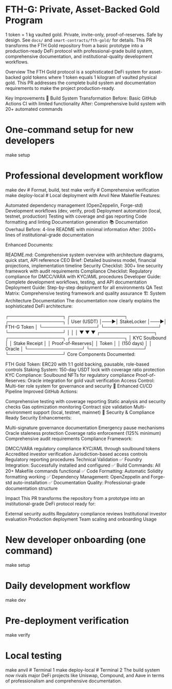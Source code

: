 # FTH-G: Private, Asset-Backed Gold Program
1 token = 1 kg vaulted gold. Private, invite-only, proof-of-reserves. Safe by design.
See `docs/` and `smart-contracts/fth-gold/` for details.
This PR transforms the FTH Gold repository from a basic prototype into a production-ready DeFi protocol with professional-grade build system, comprehensive documentation, and institutional-quality development workflows.

Overview
The FTH Gold protocol is a sophisticated DeFi system for asset-backed gold tokens where 1 token equals 1 kilogram of vaulted physical gold. This PR addresses the complete build system and documentation requirements to make the project production-ready.

Key Improvements
🔧 Build System Transformation
Before: Basic GitHub Actions CI with limited functionality
After: Comprehensive build system with 20+ automated commands

# One-command setup for new developers
make setup

# Professional development workflow
make dev          # Format, build, test
make verify       # Comprehensive verification
make deploy-local # Local deployment with Anvil
New Makefile Features:

Automated dependency management (OpenZeppelin, Forge-std)
Development workflows (dev, verify, prod)
Deployment automation (local, testnet, production)
Testing with coverage and gas reporting
Code formatting and linting
Documentation generation
📚 Documentation Overhaul
Before: 4-line README with minimal information
After: 2000+ lines of institutional-grade documentation

Enhanced Documents:

README.md: Comprehensive system overview with architecture diagrams, quick start, API reference
CEO Brief: Detailed business model, financial projections, implementation timeline
Security Checklist: 300+ line security framework with audit requirements
Compliance Checklist: Regulatory compliance for DMCC/VARA with KYC/AML procedures
Developer Guide: Complete development workflows, testing, and API documentation
Deployment Guide: Step-by-step deployment for all environments
QA Test Matrix: Comprehensive testing framework and quality assurance
🏗️ System Architecture Documentation
The documentation now clearly explains the sophisticated DeFi architecture:

┌─────────────────┐    ┌─────────────────┐    ┌─────────────────┐
│   User (USDT)   │───▶│  StakeLocker    │───▶│  FTH-G Token    │
└─────────────────┘    └─────────────────┘    └─────────────────┘
         │                       │                       │
         ▼                       ▼                       ▼
┌─────────────────┐    ┌─────────────────┐    ┌─────────────────┐
│  KYC Soulbound  │    │ Stake Receipt   │    │ Proof-of-Reserves│
│     Token       │    │  (150 days)     │    │    Oracle       │
└─────────────────┘    └─────────────────┘    └─────────────────┘
Core Components Documented:

FTH Gold Token: ERC20 with 1:1 gold backing, pausable, role-based controls
Staking System: 150-day USDT lock with coverage ratio protection
KYC Compliance: Soulbound NFTs for regulatory compliance
Proof-of-Reserves: Oracle integration for gold vault verification
Access Control: Multi-tier role system for governance and security
🚀 Enhanced CI/CD Pipeline
Improved GitHub Actions:

Comprehensive testing with coverage reporting
Static analysis and security checks
Gas optimization monitoring
Contract size validation
Multi-environment support (local, testnet, mainnet)
🔐 Security & Compliance Ready
Security Enhancements:

Multi-signature governance documentation
Emergency pause mechanisms
Oracle staleness protection
Coverage ratio enforcement (125% minimum)
Comprehensive audit requirements
Compliance Framework:

DMCC/VARA regulatory compliance
KYC/AML through soulbound tokens
Accredited investor verification
Jurisdiction-based access controls
Regulatory reporting procedures
Technical Validation
✅ Foundry Integration: Successfully installed and configured
✅ Build Commands: All 20+ Makefile commands functional
✅ Code Formatting: Automatic Solidity formatting working
✅ Dependency Management: OpenZeppelin and Forge-std auto-installation
✅ Documentation Quality: Professional-grade documentation structure

Impact
This PR transforms the repository from a prototype into an institutional-grade DeFi protocol ready for:

External security audits
Regulatory compliance reviews
Institutional investor evaluation
Production deployment
Team scaling and onboarding
Usage
# New developer onboarding (one command)
make setup

# Daily development workflow
make dev

# Pre-deployment verification
make verify

# Local testing
make anvil          # Terminal 1
make deploy-local   # Terminal 2
The build system now rivals major DeFi projects like Uniswap, Compound, and Aave in terms of professionalism and comprehensive documentation.
